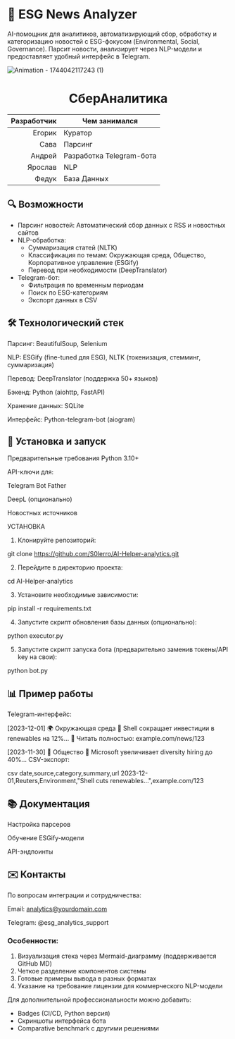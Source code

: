 
# 🌱 ESG News Analyzer

AI-помощник для аналитиков, автоматизирующий сбор, обработку и категоризацию новостей с ESG-фокусом (Environmental, Social, Governance). Парсит новости, анализирует через NLP-модели и предоставляет удобный интерфейс в Telegram.


![Animation - 1744042117243 (1)](https://github.com/user-attachments/assets/33c1fd93-b799-4316-92a7-c78047a21468)

<h1 align=center>СберАналитика</h1>

| Разработчик | Чем занимался |
|-----:|---------------|
|     Егорик| Куратор              |
|     Сава| Парсинг              |
|     Андрей| Разработка Telegram-бота               |
|     Ярослав| NLP     |
|     Федук| База Данных     |


## 🔍 Возможности

- Парсинг новостей: Автоматический сбор данных с RSS и новостных сайтов
- NLP-обработка:
  - Суммаризация статей (NLTK)
  - Классификация по темам: Окружающая среда, Общество, Корпоративное управление (ESGify)
  - Перевод при необходимости (DeepTranslator)
- Telegram-бот:
  - Фильтрация по временным периодам
  - Поиск по ESG-категориям
  - Экспорт данных в CSV

## 🛠 Технологический стек


Парсинг: BeautifulSoup, Selenium

NLP: ESGify (fine-tuned для ESG), NLTK (токенизация, стемминг, суммаризация)

Перевод: DeepTranslator (поддержка 50+ языков)

Бэкенд: Python (aiohttp, FastAPI)

Хранение данных: SQLite

Интерфейс: Python-telegram-bot (aiogram)

## 🚀 Установка и запуск
Предварительные требования
Python 3.10+

API-ключи для:

Telegram Bot Father

DeepL (опционально)

Новостных источников

УСТАНОВКА

1. Клонируйте репозиторий:​

git clone https://github.com/S0lerro/AI-Helper-analytics.git

2. Перейдите в директорию проекта:​

cd AI-Helper-analytics

3. Установите необходимые зависимости:​

pip install -r requirements.txt

4. Запустите скрипт обновления базы данных (опционально):

python executor.py

5. Запустите скрипт запуска бота (предварительно заменив токены/API key на свои):

python bot.py

## 📊 Пример работы
Telegram-интерфейс:

[2023-12-01] 🌍 Окружающая среда
📌 Shell сокращает инвестиции в renewables на 12%...
🔗 Читать полностью: example.com/news/123

[2023-11-30] 👥 Общество
📌 Microsoft увеличивает diversity hiring до 40%...
CSV-экспорт:

csv
date,source,category,summary,url
2023-12-01,Reuters,Environment,"Shell cuts renewables...",example.com/123
## 📚 Документация
Настройка парсеров

Обучение ESGify-модели

API-эндпоинты

## ✉️ Контакты
По вопросам интеграции и сотрудничества:

Email: analytics@yourdomain.com

Telegram: @esg_analytics_support


### Особенности:
1. Визуализация стека через Mermaid-диаграмму (поддерживается GitHub MD)
2. Четкое разделение компонентов системы
3. Готовые примеры вывода в разных форматах
4. Указание на требование лицензии для коммерческого NLP-модели

Для дополнительной профессиональности можно добавить:
- Badges (CI/CD, Python версия)
- Скриншоты интерфейса бота
- Comparative benchmark с другими решениями
